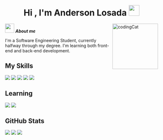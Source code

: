 <h1 align="center"><b>Hi , I'm Anderson Losada </b><img src="https://media.giphy.com/media/hvRJCLFzcasrR4ia7z/giphy.gif" width="35"></h1>

<img align="right" width=150px alt="codingCat" src="https://media3.giphy.com/media/v1.Y2lkPTc5MGI3NjExZWVtZmhwMWNidjJtaHFuenkyMjZlZWR1MDMzNG13cGpicG4zazcyeSZlcD12MV9pbnRlcm5hbF9naWZfYnlfaWQmY3Q9Zw/3oKIPnAiaMCws8nOsE/giphy.gif" />

<img src="https://media.giphy.com/media/ObNTw8Uzwy6KQ/giphy.gif" width="30px">&nbsp;***About me***

I'm a Software Engineering Student, currently halfway through my degree. I'm learning both front-end and back-end development.

## My Skills

<img src="https://img.shields.io/badge/java-%23ED8B00.svg?style=for-the-badge&logo=openjdk&logoColor=white"> <img src="https://img.shields.io/badge/javascript-%23323330.svg?style=for-the-badge&logo=javascript&logoColor=%23F7DF1E"> <img src="https://img.shields.io/badge/python-3670A0?style=for-the-badge&logo=python&logoColor=ffdd54"> <img src="https://img.shields.io/badge/html5-%23E34F26.svg?style=for-the-badge&logo=html5&logoColor=white"> <img src="https://img.shields.io/badge/css3-%231572B6.svg?style=for-the-badge&logo=css3&logoColor=white">

## Learning

<img src="https://img.shields.io/badge/angular-%23DD0031.svg?style=for-the-badge&logo=angular&logoColor=white"> <img src="https://img.shields.io/badge/react-%2320232a.svg?style=for-the-badge&logo=react&logoColor=%2361DAFB">

## GitHub Stats

![](https://github-readme-stats.vercel.app/api?username=andersoncoder-droid&show_icons=true&theme=catppuccin_mocha&hide_border=true&include_all_commits=false&count_private=false)
![](https://nirzak-streak-stats.vercel.app/?user=andersoncoder-droid&theme=catppuccin_mocha&hide_border=true)
![](https://github-readme-stats.vercel.app/api/top-langs/?username=andersoncoder-droid&theme=catppuccin_mocha&hide_border=true&include_all_commits=false&count_private=false&layout=compact)
